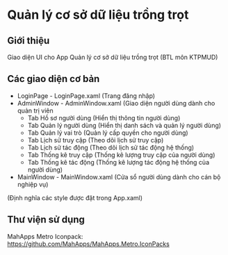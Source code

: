 # Quản lý cơ sở dữ liệu trồng trọt

## Giới thiệu
Giao diện UI cho App Quản lý cơ sở dữ liệu trồng trọt (BTL môn KTPMUD)

## Các giao diện cơ bản
- LoginPage - LoginPage.xaml (Trang đăng nhập)
- AdminWindow - AdminWindow.xaml (Giao diện người dùng dành cho quản trị viên
    + Tab Hồ sơ người dùng (Hiển thị thông tin người dùng)
    + Tab Quản lý người dùng (Hiển thị danh sách và quản lý người dùng)
    + Tab Quản lý vai trò (Quản lý cấp quyền cho người dùng)
    + Tab Lịch sử truy cập (Theo dõi lịch sử truy cập)
    + Tab Lịch sử tác động (Theo dõi lịch sử tác động hệ thống)
    + Tab Thống kê truy cập (Thống kê lượng truy cập của người dùng)
    + Tab Thống kê tác động (Thống kê lượng tác động hệ thống của người dùng)
- MainWindow - MainWindow.xaml (Cửa sổ người dùng dành cho cán bộ nghiệp vụ)

(Định nghĩa các style được đặt trong App.xaml)

## Thư viện sử dụng
MahApps Metro Iconpack: https://github.com/MahApps/MahApps.Metro.IconPacks
